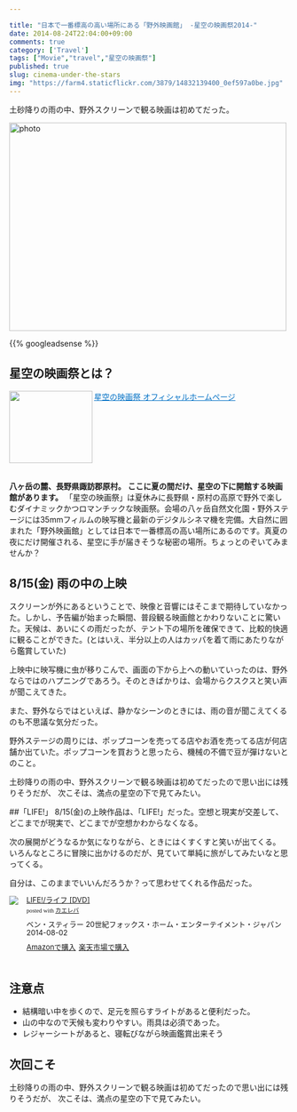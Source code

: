 ```yaml
---

title: "日本で一番標高の高い場所にある「野外映画館」 -星空の映画祭2014-"
date: 2014-08-24T22:04:00+09:00
comments: true
category: ['Travel']
tags: ["Movie","travel","星空の映画祭"]
published: true
slug: cinema-under-the-stars
img: "https://farm4.staticflickr.com/3879/14832139400_0ef597a0be.jpg"
---
```


土砂降りの雨の中、野外スクリーンで観る映画は初めてだった。

<a href="https://www.flickr.com/photos/35571855@N06/14832139400" title="photo by meganii, on Flickr"><img src="https://farm4.staticflickr.com/3879/14832139400_0ef597a0be.jpg" class="img-responsive" width="500" height="375" alt="photo"></a>


{{% googleadsense %}}

## 星空の映画祭とは？
<a href="http://www.hoshizoraeiga.com/" target="_blank"><img class="alignleft" align="left" border="0" src="http://capture.heartrails.com/150x130/shadow?http://www.hoshizoraeiga.com/" alt="" width="150" height="130" /></a><a style="color:#0070C5;" href="http://www.hoshizoraeiga.com/" target="_blank">星空の映画祭 オフィシャルホームページ</a><a href="http://b.hatena.ne.jp/entry/http://www.hoshizoraeiga.com/" target="_blank"><img border="0" src="http://b.hatena.ne.jp/entry/image/http://www.hoshizoraeiga.com/" alt="" /></a><br style="clear:both;" /><br>

>
**八ヶ岳の麓、長野県諏訪郡原村。**
**ここに夏の間だけ、星空の下に開館する映画館があります。**
「星空の映画祭」は夏休みに長野県・原村の高原で野外で楽しむダイナミックかつロマンチックな映画祭。会場の八ヶ岳自然文化園・野外ステージには35mmフィルムの映写機と最新のデジタルシネマ機を完備。大自然に囲まれた「野外映画館」としては日本で一番標高の高い場所にあるのです。真夏の夜にだけ開催される、星空に手が届きそうな秘密の場所。ちょっとのぞいてみませんか？


## 8/15(金) 雨の中の上映
スクリーンが外にあるということで、映像と音響にはそこまで期待していなかった。しかし、予告編が始まった瞬間、普段観る映画館とかわりないことに驚いた。天候は、あいにくの雨だったが、テント下の場所を確保できて、比較的快適に観ることができた。(とはいえ、半分以上の人はカッパを着て雨にあたりながら鑑賞していた)


上映中に映写機に虫が移りこんで、画面の下から上への動いていったのは、野外ならではのハプニングであろう。そのときばかりは、会場からクスクスと笑い声が聞こえてきた。

また、野外ならではといえば、静かなシーンのときには、雨の音が聞こえてくるのも不思議な気分だった。



野外ステージの周りには、ポップコーンを売ってる店やお酒を売ってる店が何店舗か出ていた。ポップコーンを買おうと思ったら、機械の不備で豆が彈けないとのこと。


土砂降りの雨の中、野外スクリーンで観る映画は初めてだったので思い出には残りそうだが、
次こそは、満点の星空の下で見てみたい。






##「LIFE!」
8/15(金)の上映作品は、「LIFE!」だった。空想と現実が交差して、どこまでが現実で、どこまでが空想かわからなくなる。

次の展開がどうなるか気になりながら、ときにはくすくすと笑いが出てくる。
いろんなところに冒険に出かけるのだが、見ていて単純に旅がしてみたいなと思ってくる。


自分は、このままでいいんだろうか？って思わせてくれる作品だった。

<div class="kaerebalink-box" style="text-align:left;padding-bottom:20px;font-size:small;/zoom: 1;overflow: hidden;"><div class="kaerebalink-image" style="float:left;margin:0 15px 10px 0;"><a href="http://www.amazon.co.jp/exec/obidos/ASIN/B00KD3G7FG/meganii-22/ref=nosim/" rel="nofollow" target="_blank"><img src="https://images-na.ssl-images-amazon.com/images/I/51YJjmNUmvL._SL160_.jpg" style="border: none;" /></a></div><div class="kaerebalink-info" style="line-height:120%;/zoom: 1;overflow: hidden;"><div class="kaerebalink-name" style="margin-bottom:10px;line-height:120%"><a href="http://www.amazon.co.jp/exec/obidos/ASIN/B00KD3G7FG/meganii-22/ref=nosim/" rel="nofollow" target="_blank">LIFE!/ライフ [DVD]</a><div class="kaerebalink-powered-date" style="font-size:8pt;margin-top:5px;font-family:verdana;line-height:120%">posted with <a href="http://kaereba.com" rel="nofollow" target="_blank">カエレバ</a></div></div><div class="kaerebalink-detail" style="margin-bottom:5px;">ベン・スティラー 20世紀フォックス・ホーム・エンターテイメント・ジャパン 2014-08-02    </div><div class="kaerebalink-link1" style="margin-top:10px;"><div class="shoplinkamazon" style="display:inline;margin-right:5px"><a href="http://www.amazon.co.jp/gp/search?keywords=LIFE%21&__mk_ja_JP=%83J%83%5E%83J%83i&tag=meganii-22" rel="nofollow" target="_blank" title="アマゾン" >Amazonで購入</a></div><div class="shoplinkrakuten" style="display:inline;margin-right:5px"><a href="http://hb.afl.rakuten.co.jp/hgc/0f1c1106.d5997202.117c2ed9.4ab7d4d2/?pc=http%3A%2F%2Fsearch.rakuten.co.jp%2Fsearch%2Fmall%2FLIFE%2521%2F-%2Ff.1-p.1-s.1-sf.0-st.A-v.2%3Fx%3D0%26scid%3Daf_ich_link_urltxt%26m%3Dhttp%3A%2F%2Fm.rakuten.co.jp%2F" rel="nofollow" target="_blank" title="楽天市場" >楽天市場で購入</a></div></div></div><div class="booklink-footer" style="clear: left"></div></div>



## 注意点
- 結構暗い中を歩くので、足元を照らすライトがあると便利だった。
- 山の中なので天候も変わりやすい。雨具は必須であった。
- レジャーシートがあると、寝転びながら映画鑑賞出来そう

## 次回こそ

土砂降りの雨の中、野外スクリーンで観る映画は初めてだったので思い出には残りそうだが、 次こそは、満点の星空の下で見てみたい。
